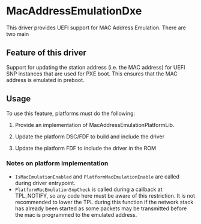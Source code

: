 # MacAddressEmulationDxe

This driver provides UEFI support for MAC Address Emulation. There are two main

## Feature of this driver

Support for updating the station address (i.e. the MAC address) for UEFI SNP
instances that are used for PXE boot.  This ensures that the MAC address is
emulated in preboot.

## Usage

To use this feature, platforms must do the following:

1. Provide an implementation of MacAddressEmulationPlatformLib.

2. Update the platform DSC/FDF to build and include the driver

3. Update the platform FDF to include the driver in the ROM

### Notes on platform implementation

- `IsMacEmulationEnabled` and `PlatformMacEmulationEnable` are called during driver entrypoint.
- `PlatformMacEmulationSnpCheck` is called during a callback at TPL_NOTIFY, so any code here must be aware of this restriction. It is not recommended to lower the TPL during this function if the network stack has already been started as some packets may be transmitted before the mac is programmed to the emulated address.
